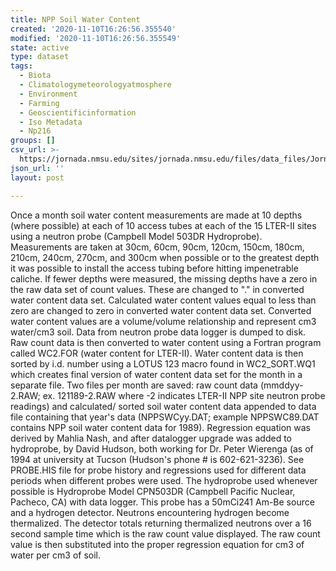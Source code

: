 ```yaml
---
title: NPP Soil Water Content
created: '2020-11-10T16:26:56.355540'
modified: '2020-11-10T16:26:56.355549'
state: active
type: dataset
tags:
  - Biota
  - Climatologymeteorologyatmosphere
  - Environment
  - Farming
  - Geoscientificinformation
  - Iso Metadata
  - Np216
groups: []
csv_url: >-
  https://jornada.nmsu.edu/sites/jornada.nmsu.edu/files/data_files/JornadaStudy_013_npp_soil_water_content_data.csv
json_url: ''
layout: post

---
```

<p>Once a month soil water content measurements are made at 10 depths (where possible) at each of 10 access tubes at each of the 15 LTER-II sites using a neutron probe (Campbell Model 503DR Hydroprobe). Measurements are taken at 30cm, 60cm, 90cm, 120cm, 150cm, 180cm, 210cm, 240cm, 270cm, and 300cm when possible or to the greatest depth it was possible to install the access tubing before hitting impenetrable caliche. If fewer depths were measured, the missing depths have a zero in the raw data set of count values. These are changed to "." in converted water content data set. Calculated water content values equal to less than zero are changed to zero in converted water content data set. Converted water content values are a volume/volume relationship and represent cm3 water/cm3 soil. Data from neutron probe data logger is dumped to disk. Raw count data is then converted to water content using a Fortran program called WC2.FOR (water content for LTER-II). Water content data is then sorted by i.d. number using a LOTUS 123 macro found in WC2_SORT.WQ1 which creates final version of water content data set for the month in a separate file. Two files per month are saved: raw count data (mmddyy-2.RAW; ex. 121189-2.RAW where -2 indicates LTER-II NPP site neutron probe readings) and calculated/ sorted soil water content data appended to data file containing that year's data (NPPSWCyy.DAT; example NPPSWC89.DAT contains NPP soil water content data for 1989). Regression equation was derived by Mahlia Nash, and after datalogger upgrade was added to hydroprobe, by David Hudson, both working for Dr. Peter Wierenga (as of 1994 at university at Tucson (Hudson's phone # is 602-621-3236). See PROBE.HIS file for probe history and regressions used for different data periods when different probes were used. The hydroprobe used whenever possible is Hydroprobe Model CPN503DR (Campbell Pacific Nuclear, Pacheco, CA) with data logger. This probe has a 50mCi241 Am-Be source and a hydrogen detector. Neutrons encountering hydrogen become thermalized. The detector totals returning thermalized neutrons over a 16 second sample time which is the raw count value displayed. The raw count value is then substituted into the proper regression equation for cm3 of water per cm3 of soil.</p>

